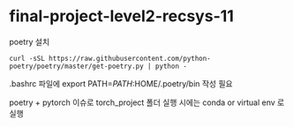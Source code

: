 # final-project-level2-recsys-11

poetry 설치

```
curl -sSL https://raw.githubusercontent.com/python-poetry/poetry/master/get-poetry.py | python -
```
.bashrc 파일에 export PATH=$PATH:$HOME/.poetry/bin 작성 필요

poetry + pytorch 이슈로 torch_project 폴더 실행 시에는 conda or virtual env 로 실행